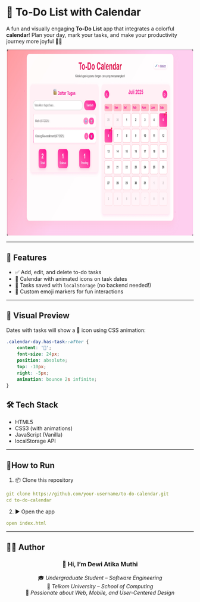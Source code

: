 # 📅 To-Do List with Calendar

A fun and visually engaging **To-Do List** app that integrates a colorful **calendar**! Plan your day, mark your tasks, and make your productivity journey more joyful 💖✨

<p align="center">
  <img src="assets/image.png" alt="Logo" width="500" height="500">
</p>


---

## 🌟 Features

- ✅ Add, edit, and delete to-do tasks
- 📆 Calendar with animated icons on task dates
- 💾 Tasks saved with `localStorage` (no backend needed!)
- 💖 Custom emoji markers for fun interactions

---

## 🎨 Visual Preview

Dates with tasks will show a 💖 icon using CSS animation:

```css
.calendar-day.has-task::after {
    content: '💖';
    font-size: 24px;
    position: absolute;
    top: -10px;
    right: -5px;
    animation: bounce 2s infinite;
}

```
## 🛠️ Tech Stack

- HTML5
- CSS3 (with animations)
- JavaScript (Vanilla)
- localStorage API


---
## 🚀How to Run

1. 📦 Clone this repository
```yaml
git clone https://github.com/your-username/to-do-calendar.git
cd to-do-calendar
```
2. ▶️ Open the app
```yaml
open index.html
```

---
## 🧑‍💻 Author

<div align="center">


### 👋 Hi, I’m **Dewi Atika Muthi**

🎓 *Undergraduate Student – Software Engineering*  
🏫 *Telkom University – School of Computing*  
🎯 *Passionate about Web, Mobile, and User-Centered Design*

<br/>

</div>
